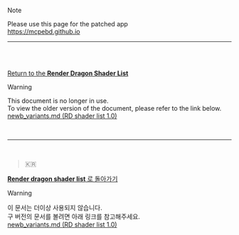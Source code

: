 > [!NOTE]
> Please use this page for the patched app  
> https://mcpebd.github.io

---

<br>
<br>

[Return to the **Render Dragon Shader List**](/README.md)

> [!WARNING]
> This document is no longer in use.  
> To view the older version of the document, please refer to the link below.  
> [newb_variants.md (RD shader list 1.0)](/1.0/patchedapp.md)

<br>

---

<br>

> 🇰🇷  

[**Render dragon shader list** 로 돌아가기](/language/ko_kr/README.md)

> [!WARNING]
> 이 문서는 더이상 사용되지 않습니다.  
> 구 버전의 문서를 볼려면 아래 링크를 참고해주세요.  
> [newb_variants.md (RD shader list 1.0)](/1.0/language/ko_kr/patchedapp.md)